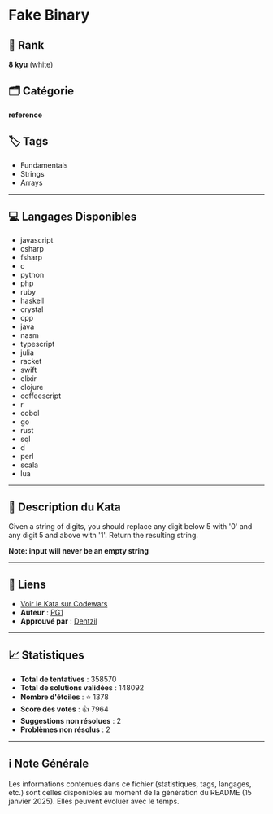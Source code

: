 # Fake Binary

## 🏅 Rank
**8 kyu** (white)

## 🗂️ Catégorie
**reference**

## 🏷️ Tags
- Fundamentals
- Strings
- Arrays

---

## 💻 Langages Disponibles
- javascript
- csharp
- fsharp
- c
- python
- php
- ruby
- haskell
- crystal
- cpp
- java
- nasm
- typescript
- julia
- racket
- swift
- elixir
- clojure
- coffeescript
- r
- cobol
- go
- rust
- sql
- d
- perl
- scala
- lua

---

## 📜 Description du Kata

Given a string of digits, you should replace any digit below 5 with '0' and any digit 5 and above with '1'. Return the resulting string.

**Note: input will never be an empty string**


---

## 🔗 Liens
- [Voir le Kata sur Codewars](https://www.codewars.com/kata/57eae65a4321032ce000002d)
- **Auteur** : [PG1](https://www.codewars.com/users/PG1)
- **Approuvé par** : [Dentzil](https://www.codewars.com/users/Dentzil)

---

## 📈 Statistiques
- **Total de tentatives** : 358570
- **Total de solutions validées** : 148092
- **Nombre d'étoiles** : ⭐ 1378
- **Score des votes** : 👍 7964
- **Suggestions non résolues** : 2
- **Problèmes non résolus** : 2

---

## ℹ️ Note Générale
Les informations contenues dans ce fichier (statistiques, tags, langages, etc.) sont celles disponibles au moment de la génération du README (15 janvier 2025). Elles peuvent évoluer avec le temps.
